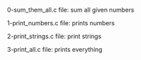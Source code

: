 0-sum_them_all.c file: sum all given numbers

1-print_numbers.c file: prints numbers

2-print_strings.c file: print strings

3-print_all.c file: prints everything

